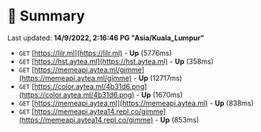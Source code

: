 # 📖 Summary
Last updated: **14/9/2022, 2:16:46 PG "Asia/Kuala_Lumpur"**

- `GET` [https://lilr.ml](https://lilr.ml) - **Up** (5776ms)
- `GET` [https://hst.aytea.ml](https://hst.aytea.ml) - **Up** (358ms)
- `GET` [https://memeapi.aytea.ml/gimme](https://memeapi.aytea.ml/gimme) - **Up** (12717ms)
- `GET` [https://color.aytea.ml/4b31d6.png](https://color.aytea.ml/4b31d6.png) - **Up** (1670ms)
- `GET` [https://memeapi.aytea.ml](https://memeapi.aytea.ml) - **Up** (838ms)
- `GET` [https://memeapi.aytea14.repl.co/gimme](https://memeapi.aytea14.repl.co/gimme) - **Up** (853ms)
